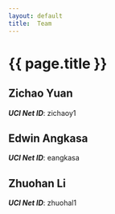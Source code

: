 ```yaml
---
layout: default
title:  Team
---
```


# {{ page.title }}


## Zichao Yuan
***UCI Net ID***: zichaoy1

## Edwin Angkasa
***UCI Net ID***: eangkasa

## Zhuohan Li
***UCI Net ID***: zhuohal1
